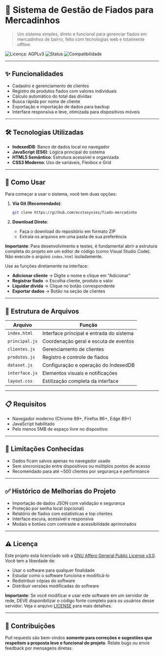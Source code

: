 # 🧾 Sistema de Gestão de Fiados para Mercadinhos

> Um sistema simples, direto e funcional para gerenciar fiados em mercadinhos de bairro, feito com tecnologias web e totalmente offline.

![Licença: AGPLv3](https://img.shields.io/badge/Licença-AGPLv3-blue)
![Status](https://img.shields.io/badge/Status-estável-brightgreen)
![Compatibilidade](https://img.shields.io/badge/Navegadores-Modernos-blue)

---

## ✨ Funcionalidades
- Cadastro e gerenciamento de clientes
- Registro de produtos fiados com valores individuais
- Cálculo automático do total das dívidas
- Busca rápida por nome de cliente
- Exportação e importação de dados para backup
- Interface responsiva e leve, otimizada para dispositivos móveis

---

## 🛠 Tecnologias Utilizadas
- **IndexedDB**: Banco de dados local no navegador
- **JavaScript (ES6)**: Lógica principal do sistema
- **HTML5 Semântico**: Estrutura acessível e organizada
- **CSS3 Moderno**: Uso de variáveis, Flexbox e Grid

---

## 💾 Como Usar

Para começar a usar o sistema, você tem duas opções:

1. **Via Git (Recomendado)**:
   ```bash
   git clone https://github.com/ecstasyvies/fiado-mercadinho
   ```

2. **Download Direto**:
   - Faça o download do repositório em formato ZIP
   - Extraia os arquivos em uma pasta de sua preferência

**Importante**: Para desenvolvimento e testes, é fundamental abrir a estrutura completa do projeto em um editor de código (como Visual Studio Code). Não execute o arquivo `index.html` isoladamente.

Use as funções diretamente na interface:

- **Adicionar cliente** → Digite o nome e clique em "Adicionar"
- **Registrar fiado** → Escolha cliente, produto e valor
- **Liquidar dívida** → Clique no botão correspondente
- **Exportar dados** → Botão na seção de clientes

---

## 🧩 Estrutura de Arquivos

| Arquivo         | Função                                      |
|-----------------|---------------------------------------------|
| `index.html`| Interface principal e entrada do sistema    |
| `principal.js`  | Coordenação geral e escuta de eventos       |
| `clientes.js`   | Gerenciamento de clientes                   |
| `produtos.js`   | Registro e controle de fiados               |
| `dataset.js`    | Configuração e operação do IndexedDB        |
| `interface.js`  | Elementos visuais e notificações            |
| `layout.css`    | Estilização completa da interface           |

---

## 📋 Requisitos

- Navegador moderno (Chrome 89+, Firefox 86+, Edge 89+)
- JavaScript habilitado
- Pelo menos 5MB de espaço livre no dispositivo

---

## 🚫 Limitações Conhecidas

- Dados ficam salvos apenas no navegador usado
- Sem sincronização entre dispositivos ou múltiplos pontos de acesso
- Recomendado para até ~500 clientes por segurança e performance

---

## ✅ Histórico de Melhorias do Projeto

- Importação de dados JSON com validação e segurança
- Proteção por senha local (opcional)
- Relatório de fiados com estatísticas e top clientes
- Interface escura, acessível e responsiva
- Modais e botões com contraste e acessibilidade aprimorados

---

## ⚠️ Licença

Este projeto está licenciado sob a [GNU Affero General Public License v3.0](https://www.gnu.org/licenses/agpl-3.0.html). Você tem a liberdade de:
- Usar o software para qualquer finalidade
- Estudar como o software funciona e modificá-lo
- Redistribuir cópias do software
- Distribuir versões modificadas do software

**Importante**: Se você modificar e usar este software em um servidor de rede, DEVE disponibilizar o código fonte completo para os usuários desse servidor. Veja o arquivo [LICENSE](LICENSE) para mais detalhes.

---

## 🤝 Contribuições

Pull requests são bem-vindos **somente para correções e sugestões que respeitem a proposta leve e funcional do projeto**. Relate bugs ou envie feedback por mensagens diretas.
